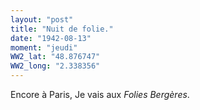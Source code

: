 ```yaml
---
layout: "post"
title: "Nuit de folie."
date: "1942-08-13"
moment: "jeudi"
WW2_lat: "48.876747"
WW2_long: "2.338356"
---
```


Encore à Paris, Je vais aux <em>Folies Bergères</em>.


<div class="histoire"></div>

<div class="commentaire"></div>